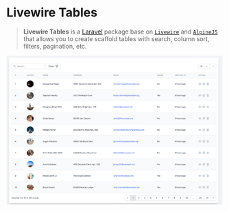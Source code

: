 # Livewire Tables

> **Livewire Tables** is a [Laravel](https://laravel.com) package base on [`Livewire`](https://laravel-livewire.com/) and [`AlpineJS`](https://alpinejs.dev/) that allows you to create scaffold tables with search, column sort, filters, pagination, etc.

![Livewire Tables with Livewire](assets/livewire-tables.png ':class=image')
